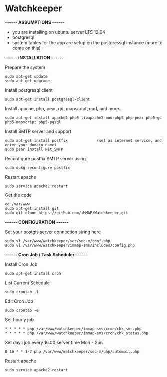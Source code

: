 Watchkeeper
============

<b>------ ASSUMPTIONS ------</b>
- you are installing on ubuntu server LTS 12.04
- postgresql 
- system tables for the app are setup on the postgressql instance (more to come on this)

<b>------ iNSTALLATION ------</b>         

Prepare the system

    sudo apt-get update
    sudo apt-get upgrade

Install postgresql client

    sudo apt-get install postgresql-client 
    
Install apache, php, pear, gd, mapscript, curl, and more..

    sudo apt-get install apache2 php5 libapache2-mod-php5 php-pear php5-gd php5-mapscript php5-pgsql
    
Install SMTP server and support

    sudo apt-get install postfix             (set as internet service, and enter your domain name)
    sudo pear install Net_SMTP
    
Reconfigure postfix SMTP server using

    sudo dpkg-reconfigure postfix
    
Restart apache

    sudo service apache2 restart
    
Get the code

    cd /var/www
    sudo apt-get install git
    sudo git clone https://github.com/iMMAP/Watchkeeper.git

<b>------ CONFIGURATION ------</b>   

Set your postgis server connection string here

    sudo vi /var/www/watchkeeper/sec/sec-m/conf.php
    sudo vi /var/www/watchkeeper/immap-sms/includes/config.php
    
<b>------ Cron Job / Task Scheduler ------</b>

Install Cron Job

    sudo apt-get install cron
    
List Current Schedule

    sudo crontab -l
    
Edit Cron Job
    
    sudo crontab -e

Set hourly job

    * * * * * php /var/www/watchkeeper/immap-sms/cron/chk_sms.php
    * * * * * php /var/www/watchkeeper/immap-sms/cron/chk_status.php
    
Set dayli job every 16.00 server time Mon - Sun

    0 16 * * 1-7 php /var/www/watchkeeper/sec-m/php/automail.php
    

Restart apache

    sudo service apache2 restart
    
  
